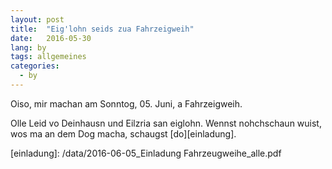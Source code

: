```yaml
---
layout: post
title:  "Eig'lohn seids zua Fahrzeigweih"
date:   2016-05-30
lang: by
tags: allgemeines
categories:
  - by
---
```


Oiso, mir machan am Sonntog, 05. Juni, a Fahrzeigweih.

Olle Leid vo Deinhausn und Eilzria san eiglohn. Wennst nohchschaun wuist, wos ma an dem Dog macha, schaugst [do][einladung].

[einladung]: /data/2016-06-05_Einladung Fahrzeugweihe_alle.pdf

